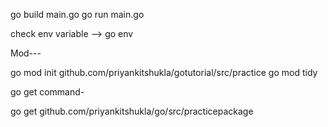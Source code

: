 go build main.go
go run main.go

check env variable --> go env

Mod---

go  mod init github.com/priyankitshukla/gotutorial/src/practice
 go mod tidy


 go get command-

 go get github.com/priyankitshukla/go/src/practicepackage